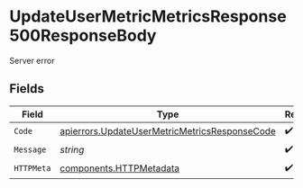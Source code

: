# UpdateUserMetricMetricsResponse500ResponseBody

Server error


## Fields

| Field                                                                                                          | Type                                                                                                           | Required                                                                                                       | Description                                                                                                    |
| -------------------------------------------------------------------------------------------------------------- | -------------------------------------------------------------------------------------------------------------- | -------------------------------------------------------------------------------------------------------------- | -------------------------------------------------------------------------------------------------------------- |
| `Code`                                                                                                         | [apierrors.UpdateUserMetricMetricsResponseCode](../../models/apierrors/updateusermetricmetricsresponsecode.md) | :heavy_check_mark:                                                                                             | N/A                                                                                                            |
| `Message`                                                                                                      | *string*                                                                                                       | :heavy_check_mark:                                                                                             | N/A                                                                                                            |
| `HTTPMeta`                                                                                                     | [components.HTTPMetadata](../../models/components/httpmetadata.md)                                             | :heavy_check_mark:                                                                                             | N/A                                                                                                            |